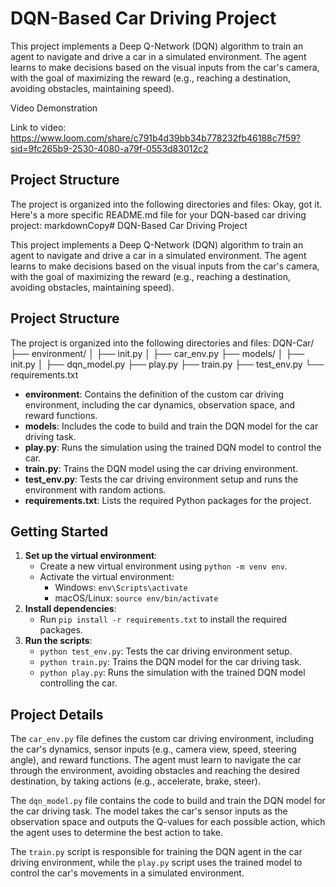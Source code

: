 # DQN-Based Car Driving Project

This project implements a Deep Q-Network (DQN) algorithm to train an agent to navigate and drive a car in a simulated environment. The agent learns to make decisions based on the visual inputs from the car's camera, with the goal of maximizing the reward (e.g., reaching a destination, avoiding obstacles, maintaining speed).


Video Demonstration


Link to video: https://www.loom.com/share/c791b4d39bb34b778232fb46188c7f59?sid=9fc265b9-2530-4080-a79f-0553d83012c2

## Project Structure

The project is organized into the following directories and files:
Okay, got it. Here's a more specific README.md file for your DQN-based car driving project:
markdownCopy# DQN-Based Car Driving Project

This project implements a Deep Q-Network (DQN) algorithm to train an agent to navigate and drive a car in a simulated environment. The agent learns to make decisions based on the visual inputs from the car's camera, with the goal of maximizing the reward (e.g., reaching a destination, avoiding obstacles, maintaining speed).

## Project Structure

The project is organized into the following directories and files:
DQN-Car/
├── environment/
│   ├── init.py
│   ├── car_env.py
├── models/
│   ├── init.py
│   ├── dqn_model.py
├── play.py
├── train.py
├── test_env.py
└── requirements.txt

- **environment**: Contains the definition of the custom car driving environment, including the car dynamics, observation space, and reward functions.
- **models**: Includes the code to build and train the DQN model for the car driving task.
- **play.py**: Runs the simulation using the trained DQN model to control the car.
- **train.py**: Trains the DQN model using the car driving environment.
- **test_env.py**: Tests the car driving environment setup and runs the environment with random actions.
- **requirements.txt**: Lists the required Python packages for the project.

## Getting Started

1. **Set up the virtual environment**:
   - Create a new virtual environment using `python -m venv env`.
   - Activate the virtual environment:
     - Windows: `env\Scripts\activate`
     - macOS/Linux: `source env/bin/activate`
2. **Install dependencies**:
   - Run `pip install -r requirements.txt` to install the required packages.
3. **Run the scripts**:
   - `python test_env.py`: Tests the car driving environment setup.
   - `python train.py`: Trains the DQN model for the car driving task.
   - `python play.py`: Runs the simulation with the trained DQN model controlling the car.

## Project Details

The `car_env.py` file defines the custom car driving environment, including the car's dynamics, sensor inputs (e.g., camera view, speed, steering angle), and reward functions. The agent must learn to navigate the car through the environment, avoiding obstacles and reaching the desired destination, by taking actions (e.g., accelerate, brake, steer).

The `dqn_model.py` file contains the code to build and train the DQN model for the car driving task. The model takes the car's sensor inputs as the observation space and outputs the Q-values for each possible action, which the agent uses to determine the best action to take.

The `train.py` script is responsible for training the DQN agent in the car driving environment, while the `play.py` script uses the trained model to control the car's movements in a simulated environment.


